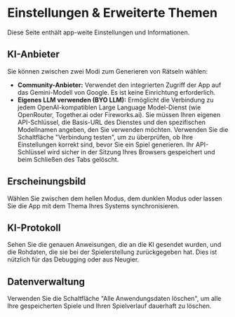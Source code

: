 
# Einstellungen & Erweiterte Themen

Diese Seite enthält app-weite Einstellungen und Informationen.

## KI-Anbieter
Sie können zwischen zwei Modi zum Generieren von Rätseln wählen:
- **Community-Anbieter:** Verwendet den integrierten Zugriff der App auf das Gemini-Modell von Google. Es ist keine Einrichtung erforderlich.
- **Eigenes LLM verwenden (BYO LLM):** Ermöglicht die Verbindung zu jedem OpenAI-kompatiblen Large Language Model-Dienst (wie OpenRouter, Together.ai oder Fireworks.ai). Sie müssen Ihren eigenen API-Schlüssel, die Basis-URL des Dienstes und den spezifischen Modellnamen angeben, den Sie verwenden möchten. Verwenden Sie die Schaltfläche "Verbindung testen", um zu überprüfen, ob Ihre Einstellungen korrekt sind, bevor Sie ein Spiel generieren. Ihr API-Schlüssel wird sicher in der Sitzung Ihres Browsers gespeichert und beim Schließen des Tabs gelöscht.

## Erscheinungsbild
Wählen Sie zwischen dem hellen Modus, dem dunklen Modus oder lassen Sie die App mit dem Thema Ihres Systems synchronisieren.

## KI-Protokoll
Sehen Sie die genauen Anweisungen, die an die KI gesendet wurden, und die Rohdaten, die sie bei der Spielerstellung zurückgegeben hat. Dies ist nützlich für das Debugging oder aus Neugier.

## Datenverwaltung
Verwenden Sie die Schaltfläche "Alle Anwendungsdaten löschen", um alle Ihre gespeicherten Spiele und Ihren Spielverlauf dauerhaft zu löschen.
